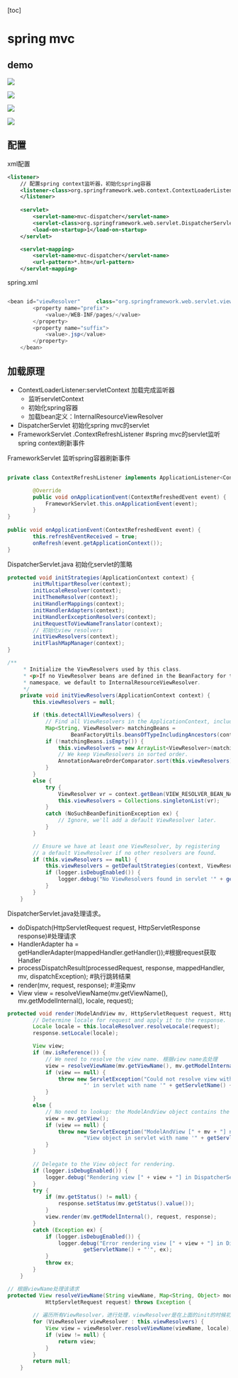 [toc]

# spring mvc
 
##  demo

![](media/14956304282498.jpg)

![](media/14956304354606.jpg)


![](media/14956304443439.jpg)


![](media/14956305057742.jpg)

## 配置
xml配置

```xml
<listener>
	// 配置spring context监听器，初始化spring容器
	<listener-class>org.springframework.web.context.ContextLoaderListener</listener-class>
	</listener>
	
	<servlet>
		<servlet-name>mvc-dispatcher</servlet-name>
		<servlet-class>org.springframework.web.servlet.DispatcherServlet</servlet-class>
		<load-on-startup>1</load-on-startup>
	</servlet>

	<servlet-mapping>
		<servlet-name>mvc-dispatcher</servlet-name>
		<url-pattern>*.htm</url-pattern>
	</servlet-mapping>
```

spring.xml

```java

<bean id="viewResolver"		class="org.springframework.web.servlet.view.InternalResourceViewResolver">
		<property name="prefix">
			<value>/WEB-INF/pages/</value>
		</property>
		<property name="suffix">
			<value>.jsp</value>
		</property>
	</bean>
```


## 加载原理
- ContextLoaderListener:servletContext 加载完成监听器
	- 监听servletContext
	- 初始化spring容器
	- 加载bean定义：InternalResourceViewResolver
- DispatcherServlet 初始化spring mvc的servlet
- FrameworkServlet .ContextRefreshListener #spring mvc的servlet监听spring context刷新事件



FrameworkServlet 监听spring容器刷新事件

```java

private class ContextRefreshListener implements ApplicationListener<ContextRefreshedEvent> {

		@Override
		public void onApplicationEvent(ContextRefreshedEvent event) {
			FrameworkServlet.this.onApplicationEvent(event);
		}
}
	
public void onApplicationEvent(ContextRefreshedEvent event) {
		this.refreshEventReceived = true;
		onRefresh(event.getApplicationContext());
}
```

DispatcherServlet.java 初始化servlet的策略

```java
protected void initStrategies(ApplicationContext context) {
		initMultipartResolver(context);
		initLocaleResolver(context);
		initThemeResolver(context);
		initHandlerMappings(context);
		initHandlerAdapters(context);
		initHandlerExceptionResolvers(context);
		initRequestToViewNameTranslator(context);
		// 初始化view resolvers
		initViewResolvers(context);
		initFlashMapManager(context);
}

/**
	 * Initialize the ViewResolvers used by this class.
	 * <p>If no ViewResolver beans are defined in the BeanFactory for this
	 * namespace, we default to InternalResourceViewResolver.
	 */
	private void initViewResolvers(ApplicationContext context) {
		this.viewResolvers = null;

		if (this.detectAllViewResolvers) {
			// Find all ViewResolvers in the ApplicationContext, including ancestor contexts.
			Map<String, ViewResolver> matchingBeans =
					BeanFactoryUtils.beansOfTypeIncludingAncestors(context, ViewResolver.class, true, false);
			if (!matchingBeans.isEmpty()) {
				this.viewResolvers = new ArrayList<ViewResolver>(matchingBeans.values());
				// We keep ViewResolvers in sorted order.
				AnnotationAwareOrderComparator.sort(this.viewResolvers);
			}
		}
		else {
			try {
				ViewResolver vr = context.getBean(VIEW_RESOLVER_BEAN_NAME, ViewResolver.class);
				this.viewResolvers = Collections.singletonList(vr);
			}
			catch (NoSuchBeanDefinitionException ex) {
				// Ignore, we'll add a default ViewResolver later.
			}
		}

		// Ensure we have at least one ViewResolver, by registering
		// a default ViewResolver if no other resolvers are found.
		if (this.viewResolvers == null) {
			this.viewResolvers = getDefaultStrategies(context, ViewResolver.class);
			if (logger.isDebugEnabled()) {
				logger.debug("No ViewResolvers found in servlet '" + getServletName() + "': using default");
			}
		}
	}
```

	
DispatcherServlet.java处理请求。

- doDispatch(HttpServletRequest request, HttpServletResponse response)#处理请求
- HandlerAdapter ha = getHandlerAdapter(mappedHandler.getHandler());#根据request获取Handler
- processDispatchResult(processedRequest, response, mappedHandler, mv, dispatchException); #执行跳转结果
- render(mv, request, response); #渲染mv
- View view = resolveViewName(mv.getViewName(), mv.getModelInternal(), locale, request);


```java
protected void render(ModelAndView mv, HttpServletRequest request, HttpServletResponse response) throws Exception {
		// Determine locale for request and apply it to the response.
		Locale locale = this.localeResolver.resolveLocale(request);
		response.setLocale(locale);

		View view;
		if (mv.isReference()) {
			// We need to resolve the view name. 根据view name去处理
			view = resolveViewName(mv.getViewName(), mv.getModelInternal(), locale, request);
			if (view == null) {
				throw new ServletException("Could not resolve view with name '" + mv.getViewName() +
						"' in servlet with name '" + getServletName() + "'");
			}
		}
		else {
			// No need to lookup: the ModelAndView object contains the actual View object.
			view = mv.getView();
			if (view == null) {
				throw new ServletException("ModelAndView [" + mv + "] neither contains a view name nor a " +
						"View object in servlet with name '" + getServletName() + "'");
			}
		}

		// Delegate to the View object for rendering.
		if (logger.isDebugEnabled()) {
			logger.debug("Rendering view [" + view + "] in DispatcherServlet with name '" + getServletName() + "'");
		}
		try {
			if (mv.getStatus() != null) {
				response.setStatus(mv.getStatus().value());
			}
			view.render(mv.getModelInternal(), request, response);
		}
		catch (Exception ex) {
			if (logger.isDebugEnabled()) {
				logger.debug("Error rendering view [" + view + "] in DispatcherServlet with name '" +
						getServletName() + "'", ex);
			}
			throw ex;
		}
	}

// 根据viewName处理该请求
protected View resolveViewName(String viewName, Map<String, Object> model, Locale locale,
			HttpServletRequest request) throws Exception {
		
		// 遍历所有ViewResolver，进行处理，viewResolver是在上面的init的时候初始化的
		for (ViewResolver viewResolver : this.viewResolvers) {
			View view = viewResolver.resolveViewName(viewName, locale);
			if (view != null) {
				return view;
			}
		}
		return null;
	}

```


 




